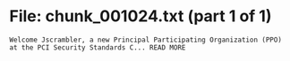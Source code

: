 ﻿# File: chunk_001024.txt (part 1 of 1)
```
Welcome Jscrambler, a new Principal Participating Organization (PPO) at the PCI Security Standards C... READ MORE
```

